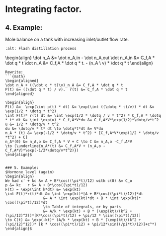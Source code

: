 # Integrating factor. 

## 4. Example:
Mole balance on a tank with increasing inlet/outlet flow rate.
```{image} ./_images/Integrating_factors_image.jpg
:alt: Flash distillation process
```

\begin{align}
\dot n_A &= \dot n_A,in  -  \dot n_A,out
\dot n_A,in &= C_f,A * \dot q * t
\dot n_A &= C_f,A * \dot q * t. - (n_A \ v) * \dot q * t
\end{align}
````{dropdown} 4.0 Example
Rewrite:
```{math}
\begin{aligned}
\dot n_A + ((\dot q * t)\v)_n_A &= C_f,A * \dot q * t
P(t) &= ((\dot q * t) / v).  r(t) &= C_f,A * \dot q * t
\end{aligned}

\begin{aligh}
F(t) &=  \exp(\int p(t) * dt) &= \exp(\int ((\dotq * t)/v)) * dt &= \exp(1/2 * \dotq * t^2)
\int F(t)* r(t) dt &= \int \exp(1/2 * \dotq / v * t^2) * C_f,A * \dotq * t* dt &= \int \exp(u) * C_f,A*V*du &= C_f,A*V*\exp(1/2)*\dotq/v*t^2
u &= 1/2 * \dotq/v * t^2
du &= \dotq/v * t* dt \to \dotq*t*dt &= V*du
n_A * (t) &= \exp(-1/2 * \dotq/v * t^2) * [C_f,A*V*\exp(1/2 * \dotq/v *t^2) + C]
n_A*(0) &= n_A,o &= C_f,A * V + C \to C &= n_A,o -C_f,A*V
\to (\underline{n_A*(t) &= C_f,A*V + (n_A,o - C_f,A*V)*\exp(-1/2*\dotq/v*t^2)})
\end{align}$


### 5. Example:
$Hormone level (again)
\begin{align}
We had c' + kc &= A + B*\cos((\pi*t)/12) with c(0) &= C_o
p &= kc   r &= A + B*\cos((\pi*t)/12)
F(t) = \exp(\int k*dt) &= \exp(kt)
\int F(t)*r(t)*dt &= \int \exp(kt)*[A + B*\cos((\pi*t)/12)]*dt
                 &= A * \int \exp(kt)*dt + B * \int \exp(kt)* \cos((\pi*t)/12)*dt
                 \to Table of integrals, or by parts 
                 &= A/k * \exp(kt) + B * (\exp(kt)/(k^2 + (\pi/12)^2))*[K*\cos((\pi*t)/12) + \pi/12 * \sin((\pi*t)/12)]
\to C(t) &= \exp(-kt)* (A/k * \exp(kt) + B * (\exp(kt)/(k^2 + (\pi/12)^12))* [k * \cos((\pi*t)/12) + \pi/12*\sin((/pi*t)/12)]+c^*)
\end{align}$

